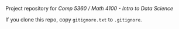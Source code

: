 Project repository for *Comp 5360 / Math 4100 - Intro to Data Science*

If you clone this repo, copy `gitignore.txt` to `.gitignore`. 

